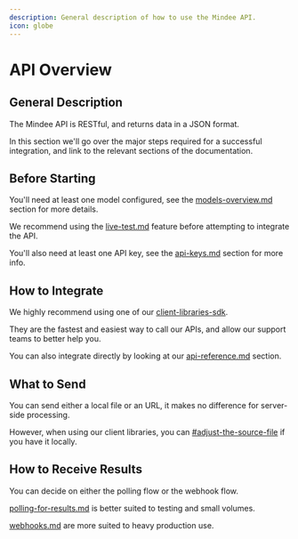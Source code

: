 ```yaml
---
description: General description of how to use the Mindee API.
icon: globe
---
```


# API Overview

## General Description

The Mindee API is RESTful, and returns data in a JSON format.

In this section we'll go over the major steps required for a successful integration, and link to the relevant sections of the documentation.

## Before Starting

You'll need at least one model configured, see the [models-overview.md](../models/models-overview.md "mention") section for more details.

We recommend using the [live-test.md](../models/live-test.md "mention") feature before attempting to integrate the API.

You'll also need at least one API key, see the [api-keys.md](api-keys.md "mention") section for more info.

## How to Integrate

We highly recommend using one of our [client-libraries-sdk](client-libraries-sdk/ "mention").

They are the fastest and easiest way to call our APIs, and allow our support teams to better help you.

You can also integrate directly by looking at our [api-reference.md](api-reference.md "mention") section.

## What to Send

You can send either a local file or an URL, it makes no difference for server-side processing.

However, when using our client libraries, you can [#adjust-the-source-file](client-libraries-sdk/load-and-adjust-a-file.md#adjust-the-source-file "mention") if you have it locally.

## How to Receive Results

You can decide on either the polling flow or the webhook flow.

[polling-for-results.md](polling-for-results.md "mention") is better suited to testing and small volumes.

[webhooks.md](webhooks.md "mention") are more suited to heavy production use.

